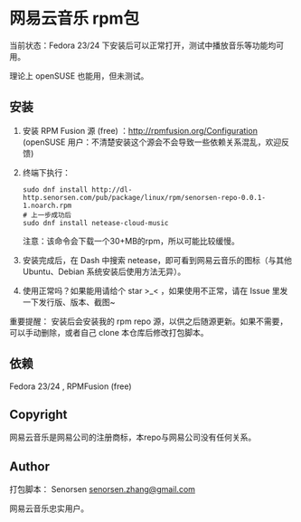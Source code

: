 # 网易云音乐 rpm包
当前状态：Fedora 23/24 下安装后可以正常打开，测试中播放音乐等功能均可用。

理论上 openSUSE 也能用，但未测试。

## 安装
1. 安装 RPM Fusion 源 (free) ：http://rpmfusion.org/Configuration (openSUSE 用户：不清楚安装这个源会不会导致一些依赖关系混乱，欢迎反馈)
2. 终端下执行：
    
    ```
    sudo dnf install http://dl-http.senorsen.com/pub/package/linux/rpm/senorsen-repo-0.0.1-1.noarch.rpm
    # 上一步成功后
    sudo dnf install netease-cloud-music
    ```
    注意：该命令会下载一个30+MB的rpm，所以可能比较缓慢。
3. 安装完成后，在 Dash 中搜索 netease，即可看到网易云音乐的图标（与其他 Ubuntu、Debian 系统安装后使用方法无异）。
4. 使用正常吗？如果能用请给个 star >\_< ，如果使用不正常，请在 Issue 里发一下发行版、版本、截图~

重要提醒：
安装后会安装我的 rpm repo 源，以供之后随源更新。如果不需要，可以手动删除，或者自己 clone 本仓库后修改打包脚本。

## 依赖
Fedora 23/24 , RPMFusion (free)
 
## Copyright
网易云音乐是网易公司的注册商标，本repo与网易公司没有任何关系。

## Author
打包脚本： Senorsen <senorsen.zhang@gmail.com>

网易云音乐忠实用户。

